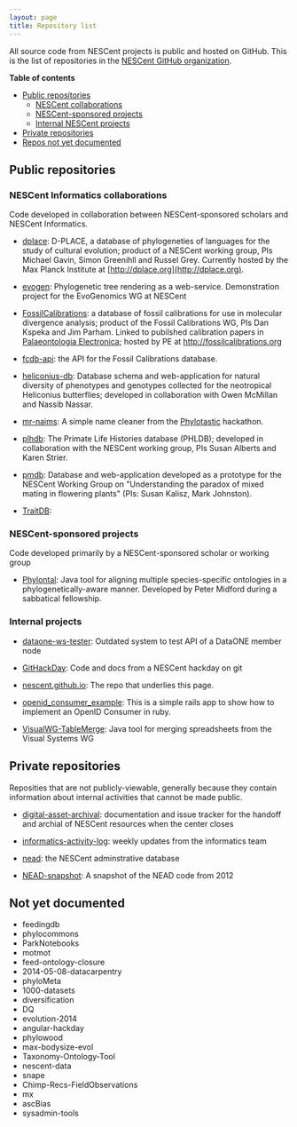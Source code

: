```yaml
---
layout: page
title: Repository list
---
```


All source code from NESCent projects is public and hosted on GitHub. This is the list of repositories in the [NESCent GitHub organization](https://github.com/nescent).

 
**Table of contents**

* [Public repositories](#public_repos)
    * [NESCent collaborations](#collaborations)
    * [NESCent-sponsored projects](#nescent_sponsored)
    * [Internal NESCent projects](#internal)
* [Private repositories](#private_repos)
* [Repos not yet documented](#no_docs)
  
<h2 id="public_repos">Public repositories</h2>

<h3 id="collaborations">NESCent Informatics collaborations</h3>

Code developed in collaboration between NESCent-sponsored scholars and NESCent Informatics.

* [dplace](https://github.com/NESCent/dplace): D-PLACE, a database of phylogeneties of languages for the study of cultural evolution; product of a NESCent working group, PIs Michael Gavin, Simon Greenihll and Russel Grey. Currently hosted by the Max Planck Institute at [http://dplace.org](http://dplace.org).

* [evogen](https://github.com/NESCent/evogen): Phylogenetic tree rendering as a web-service. Demonstration project for the EvoGenomics WG at NESCent

* [FossilCalibrations](https://github.com/NESCent/FossilCalibrations): a database of fossil calibrations for use in molecular divergence analysis; product of the Fossil Calibrations WG, PIs Dan Kspeka and Jim Parham. Linked to pubilshed calibration papers in [Palaeontologia Electronica](http://palaeo-electronica.org/content/); hosted by PE at http://fossilcalibrations.org

* [fcdb-api](https://github.com/NESCent/fcdb-api): the API for the Fossil Calibrations database.

* [heliconius-db](https://github.com/NESCent/heliconius-db):  Database schema and web-application for natural diversity of phenotypes and genotypes collected for the neotropical Heliconius butterflies; developed in collaboration with Owen McMillan and Nassib Nassar. 

* [mr-naims](https://github.com/NESCent/mr-naims): A simple name cleaner from the [Phylotastic](http://phylotastic.org) hackathon.

* [plhdb](https://github.com/NESCent/plhdb): The Primate Life Histories database (PHLDB); developed in collaboration with the NESCent working group, PIs Susan Alberts and Karen Strier.

* [pmdb](https://github.com/NESCent/pmdb): Database and web-application developed as a prototype for the NESCent Working Group on "Understanding the paradox of mixed mating in flowering plants" (PIs: Susan Kalisz, Mark Johnston).

* [TraitDB](https://github.com/NESCent/TraitDB): 

<h3 id="nescent_sponsored">NESCent-sponsored projects</h3>
Code developed primarily by a NESCent-sponsored scholar or working group

* [Phylontal](https://github.com/NESCent/Phylontal): Java tool for aligning multiple species-specific ontologies in a phylogenetically-aware manner. Developed by Peter Midford during a sabbatical fellowship.

<h3 id="internal">Internal projects</h3>

* [dataone-ws-tester](https://github.com/NESCent/dataone-ws-tester): Outdated system to test API of a DataONE member node

* [GitHackDay](https://github.com/NESCent/GitHackDay): Code and docs from a NESCent hackday on git

* [nescent.github.io](https://github.com/NESCent/nescent.github.io): The repo that underlies this page.

* [openid_consumer_example](https://github.com/NESCent/openid_consumer_example): This is a simple rails app to show how to implement an OpenID Consumer in ruby.

* [VisualWG-TableMerge](https://github.com/NESCent/VisualWG-TableMerge): Java tool for merging spreadsheets from the Visual Systems WG

<h2 id="private_repos">Private repositories</h2>

Reposities that are not publicly-viewable, generally because they contain information about internal activities that cannot be made public.

* [digital-asset-archival](https://github.com/NESCent/digital-asset-archival): documentation and issue tracker for the handoff and archial of NESCent resources when the center closes

* [informatics-activity-log](https://github.com/NESCent/informatics-activity-log): weekly updates from the informatics team

* [nead](https://github.com/NESCent/nead): the NESCent adminstrative database

* [NEAD-snapshot](https://github.com/NESCent/NEAD-snapshot): A snapshot of the NEAD code from 2012

<h2 id="no_docs">Not yet documented</h2>

* feedingdb
* phylocommons
* ParkNotebooks
* motmot
* feed-ontology-closure
* 2014-05-08-datacarpentry
* phyloMeta
* 1000-datasets
* diversification
* DQ
* evolution-2014
* angular-hackday
* phylowood
* max-bodysize-evol
* Taxonomy-Ontology-Tool
* nescent-data
* snape
* Chimp-Recs-FieldObservations
* mx
* ascBias
* sysadmin-tools

